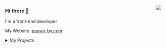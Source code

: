 <a href="https://passer-by.com/" target="_blank"><img align="right" src="https://github-readme-stats.vercel.app/api?username=mumuy&show_icons=true&count_private=false&theme=vue-dark" /></a>

### Hi there 👋

I'm a front-end developer

My Website: [passer-by.com](https://passer-by.com)

<details>
<summary>My Projects</summary>


| 名称/Project | 仓库/repository| 演示/Demo|
|-------|-------|-------|
| 亲戚计算器 | [仓库](https://github.com/mumuy/relationship/) | [演示](https://passer-by.com/relationship/) |
| 行政区划数据 | [仓库](https://github.com/mumuy/data_location/) | [演示](https://passer-by.com/data_location/) |
| jQuery插件库 | [仓库](https://github.com/mumuy/widget/) | [演示](https://jquerywidget.com/) |
| 吃豆人游戏 | [仓库](https://github.com/mumuy/pacman/) | [演示](https://passer-by.com/pacman/) |
| 五子棋人机对战 | [仓库](https://github.com/mumuy/gobang/) | [演示](https://passer-by.com/gobang/) |
| 浏览器检测 | [仓库](https://github.com/mumuy/browser/) | [演示](https://passer-by.com/browser/) |
| 时间格式化 | [仓库](https://github.com/mumuy/datex/) | [演示](https://passer-by.com/datex/) |
| 万年历 | [仓库](https://github.com/mumuy/calendar/) | [演示](https://passer-by.com/calendar/) |
| 代码着色美化组件 | [仓库](https://github.com/mumuy/widget-code/) | [演示](https://passer-by.com/widget-code/) |
| 二维码美化组件 | [仓库](https://github.com/mumuy/widget-qrcode/) | [演示](https://passer-by.com/widget-qrcode/) |
| 行政区划选择组件 | [仓库](https://github.com/mumuy/widget-region/) | [演示](https://passer-by.com/widget-region/) |
| 响应式数据本地存储 | [仓库](https://github.com/mumuy/livestorage/) | [演示](https://passer-by.com/livestorage/) |
| 身份证号码解析 | [仓库](https://github.com/mumuy/idcard/) | [演示](https://passer-by.com/idcard/) |
| 大数浮点数计算 | [仓库](https://github.com/mumuy/anynumber/) | [演示](https://passer-by.com/anynumber/) |
| 异步请求库 | [仓库](https://github.com/mumuy/ajax/) | [演示](https://passer-by.com/ajax/) |
| imageCode脚本加密 | [仓库](https://github.com/mumuy/imagecode/) | [演示](https://passer-by.com/imagecode/) |
| hiddenCode脚本加密 | [仓库](https://github.com/mumuy/hiddenCode/) | [演示](https://passer-by.com/hiddenCode/) |
</details>
